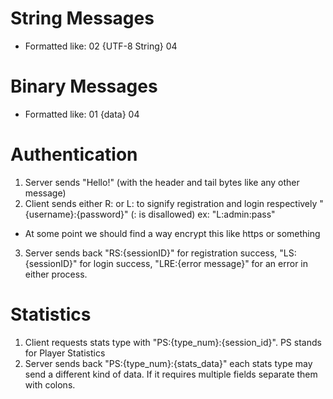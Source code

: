 String Messages
===============
 - Formatted like: 02 {UTF-8 String} 04
 
Binary Messages
===============
 - Formatted like: 01 {data} 04 
 
Authentication
==============
 1. Server sends "Hello!" (with the header and tail bytes like any other message)
 2. Client sends either R: or L: to signify registration and login respectively "{username}:{password}" (: is disallowed) ex: "L:admin:pass"
   - At some point we should find a way encrypt this like https or something
 3. Server sends back "RS:{sessionID}" for registration success, "LS:{sessionID}" for login success, "LRE:{error message}" for an error in either process.
 
Statistics
==========
 1. Client requests stats type with "PS:{type_num}:{session_id}". PS stands for Player Statistics
 2. Server sends back "PS:{type_num}:{stats_data}" each stats type may send a different kind of data. If it requires multiple fields separate them with colons.
